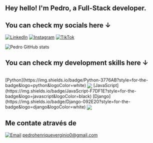 ## Hey hello! I'm Pedro, a Full-Stack developer.

## You can check my socials here ↓
[![LinkedIn](https://img.shields.io/badge/LinkedIn-0077B5?style=for-the-badge&logo=linkedin&logoColor=white)](https://www.linkedin.com/in/pedro-henrique-verginio/)
[![Instagram](https://img.shields.io/badge/Instagram-E4405F?style=for-the-badge&logo=instagram&logoColor=white)](https://www.instagram.com/pedrohverginio)
[![TikTok](https://img.shields.io/badge/Twitter-1DA1F2?style=for-the-badge&logo=twitter&logoColor=white)](https://twitter.com/lexysspjl/)

![Pedro GitHub stats](https://github-readme-stats.vercel.app/api?username=ogpdx&show_icons=true&theme=radical)

## You can check my development skills here ↓

<div style="display: inline_block"><br/>
[Python](https://img.shields.io/badge/Python-3776AB?style=for-the-badge&logo=python&logoColor=white)
<img align="center" src="https://img.shields.io/badge/CSS3-1572B6?style=for-the-badge&logo=css3&logoColor=white">
[JavaScript](https://img.shields.io/badge/JavaScript-F7DF1E?style=for-the-badge&logo=javascript&logoColor=black)
[Django](https://img.shields.io/badge/Django-092E20?style=for-the-badge&logo=django&logoColor=white)
<img align="center" src="https://img.shields.io/badge/React-20232A?style=for-the-badge&logo=react&logoColor=61DAFB">
</div>

## Me contate através de

[![Email](https://img.shields.io/badge/Gmail-D14836?style=for-the-badge&logo=gmail&logoColor=white
)]()
pedrohenriqueverginio0@gmail.com
